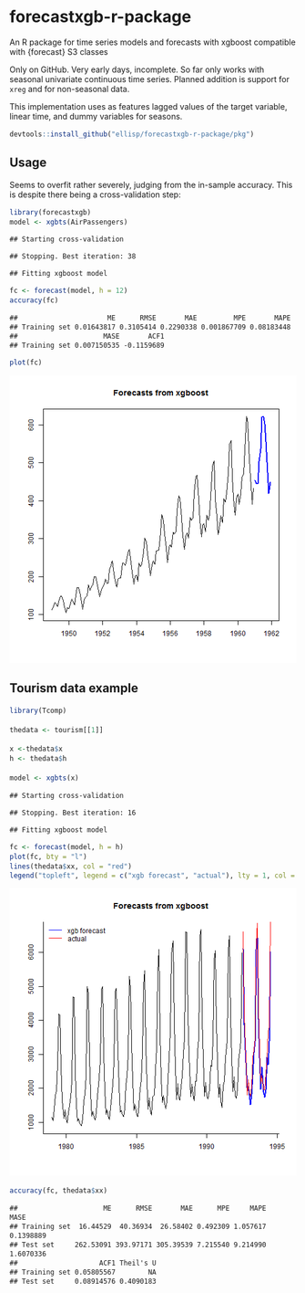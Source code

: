# forecastxgb-r-package
An R package for time series models and forecasts with xgboost compatible with {forecast} S3 classes

Only on GitHub.  Very early days, incomplete.  So far only works with seasonal univariate continuous time series.  Planned addition is support for `xreg` and for non-seasonal data.

This implementation uses as features lagged values of the target variable, linear time, and dummy variables for seasons.


```r
devtools::install_github("ellisp/forecastxgb-r-package/pkg")
```

## Usage
Seems to overfit rather severely, judging from the in-sample accuracy.  This is despite there being a cross-validation step:

```r
library(forecastxgb)
model <- xgbts(AirPassengers)
```

```
## Starting cross-validation
```

```
## Stopping. Best iteration: 38
```

```
## Fitting xgboost model
```

```r
fc <- forecast(model, h = 12)
accuracy(fc)
```

```
##                      ME      RMSE       MAE         MPE       MAPE
## Training set 0.01643817 0.3105414 0.2290338 0.001867709 0.08183448
##                     MASE       ACF1
## Training set 0.007150535 -0.1159689
```

```r
plot(fc)
```

![plot of chunk unnamed-chunk-2](figure/unnamed-chunk-2-1.png)


## Tourism data example

```r
library(Tcomp)

thedata <- tourism[[1]]

x <-thedata$x
h <- thedata$h

model <- xgbts(x)
```

```
## Starting cross-validation
```

```
## Stopping. Best iteration: 16
```

```
## Fitting xgboost model
```

```r
fc <- forecast(model, h = h)
plot(fc, bty = "l")
lines(thedata$xx, col = "red")
legend("topleft", legend = c("xgb forecast", "actual"), lty = 1, col = c("blue", "red"), bty ="n")
```

![plot of chunk unnamed-chunk-3](figure/unnamed-chunk-3-1.png)

```r
accuracy(fc, thedata$xx)
```

```
##                     ME      RMSE       MAE      MPE     MAPE      MASE
## Training set  16.44529  40.36934  26.58402 0.492309 1.057617 0.1398889
## Test set     262.53091 393.97171 305.39539 7.215540 9.214990 1.6070336
##                    ACF1 Theil's U
## Training set 0.05805567        NA
## Test set     0.08914576 0.4090183
```

